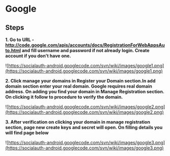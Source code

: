 # Google #

## Steps ##

**1. Go to URL - http://code.google.com/apis/accounts/docs/RegistrationForWebAppsAuto.html and fill username and password if not already login. Create account if you don't have one.**

![https://socialauth-android.googlecode.com/svn/wiki/images/google1.png](https://socialauth-android.googlecode.com/svn/wiki/images/google1.png)


**2. Click manage your domains in Register your Domain section.In add domain section enter your real domain. Google requires real domain address. On adding you find your domain in Manage Registration section. On clicking it follow to procedure to verify the domain.**

![https://socialauth-android.googlecode.com/svn/wiki/images/google2.png](https://socialauth-android.googlecode.com/svn/wiki/images/google2.png)

**3. After verification on clicking your domain in manage registration section, page new create keys and secret will open. On filling details you will find page below**


![https://socialauth-android.googlecode.com/svn/wiki/images/google3.png](https://socialauth-android.googlecode.com/svn/wiki/images/google3.png)


